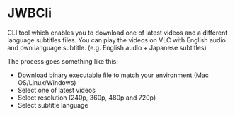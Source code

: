 # JWBCli

CLI tool which enables you to download one of latest videos and a different language subtitles files.
You can play the videos on VLC with English audio and own language subtitle. (e.g. English audio + Japanese subtitles)

The process goes something like this:

* Download binary executable file to match your environment (Mac OS/Linux/Windows)
* Select one of latest videos
* Select resolution (240p, 360p, 480p and 720p)
* Select subtitle language

